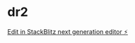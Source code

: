 # dr2

[Edit in StackBlitz next generation editor ⚡️](https://stackblitz.com/~/github.com/drprecoce/dr2)